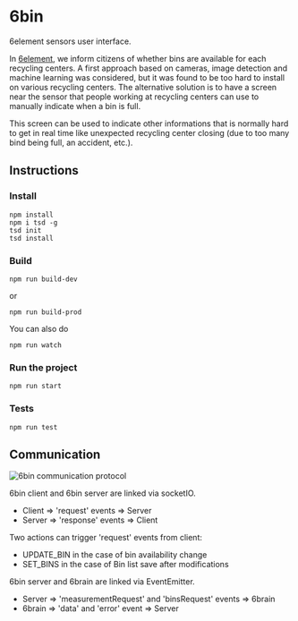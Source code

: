# 6bin

6element sensors user interface.

In [6element](https://github.com/anthill/6element), we inform citizens of whether bins are available for each recycling centers. A first approach based on cameras, image detection and machine learning was considered, but it was found to be too hard to install on various recycling centers. The alternative solution is to have a screen near the sensor that people working at recycling centers can use to manually indicate when a bin is full.

This screen can be used to indicate other informations that is normally hard to get in real time like unexpected recycling center closing (due to too many bind being full, an accident, etc.).

## Instructions

### Install
```
npm install
npm i tsd -g
tsd init
tsd install
```

### Build
```
npm run build-dev
```
or
```
npm run build-prod
```

You can also do
```
npm run watch
```

### Run the project
```
npm run start
```

### Tests
```
npm run test
```

## Communication

![6bin communication protocol](https://docs.google.com/drawings/d/1aTYHgLMnzJ5Vr5dZoLn4aSifguRt-rzbuOTvyQf1vO8/pub?w=960&h=540)

6bin client and 6bin server are linked via socketIO.
- Client => 'request' events => Server
- Server => 'response' events => Client

Two actions can trigger 'request' events from client:
- UPDATE_BIN in the case of bin availability change
- SET_BINS in the case of Bin list save after modifications

6bin server and 6brain are linked via EventEmitter.
- Server => 'measurementRequest' and 'binsRequest' events => 6brain
- 6brain => 'data' and 'error' event => Server


